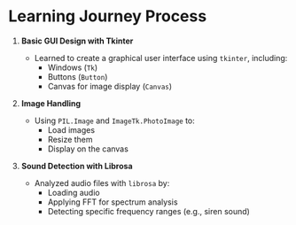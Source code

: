 # Learning Journey Process

1. **Basic GUI Design with Tkinter**  
   - Learned to create a graphical user interface using `tkinter`, including:  
     - Windows (`Tk`)  
     - Buttons (`Button`)  
     - Canvas for image display (`Canvas`)

2. **Image Handling**  
   - Using `PIL.Image` and `ImageTk.PhotoImage` to:  
     - Load images  
     - Resize them  
     - Display on the canvas

3. **Sound Detection with Librosa**  
   - Analyzed audio files with `librosa` by:  
     - Loading audio  
     - Applying FFT for spectrum analysis  
     - Detecting specific frequency ranges (e.g., siren sound)

